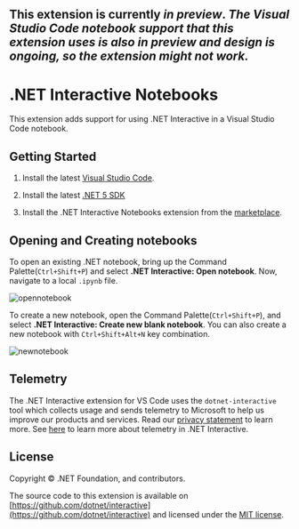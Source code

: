 This extension is currently **_in preview_**.
_The Visual Studio Code notebook support that this extension uses is also in preview and design is ongoing, so the extension might not work._
---

# .NET Interactive Notebooks

This extension adds support for using .NET Interactive in a Visual Studio Code notebook.

## Getting Started

1.  Install the latest [Visual Studio Code](https://code.visualstudio.com/).

2.  Install the latest [.NET 5 SDK](https://dotnet.microsoft.com/download/dotnet/5.0)

3.  Install the .NET Interactive Notebooks extension from the [marketplace](https://marketplace.visualstudio.com/items?itemName=ms-dotnettools.dotnet-interactive-vscode).

## Opening and Creating notebooks

To open an existing .NET notebook, bring up the Command Palette(`Ctrl+Shift+P`) and select **.NET Interactive: Open notebook**.  Now, navigate to a local `.ipynb` file.

![opennotebook](https://user-images.githubusercontent.com/2546640/94441970-67d6e180-0171-11eb-8319-c12ba82c3d30.gif)

To create a new notebook, open the Command Palette(`Ctrl+Shift+P`), and select **.NET Interactive: Create new blank notebook**. You can also create a new notebook with `Ctrl+Shift+Alt+N` key combination.

![newnotebook](https://user-images.githubusercontent.com/2546640/94438730-833fed80-016d-11eb-94e6-da7b51abf58a.gif)

## Telemetry

The .NET Interactive extension for VS Code uses the `dotnet-interactive` tool which collects usage and sends telemetry to Microsoft to help us improve our products and services.  Read our [privacy statement](https://privacy.microsoft.com/privacystatement) to learn more.  See [here](https://github.com/dotnet/interactive/tree/main/docs#telemetry) to learn more about telemetry in .NET Interactive.

## License

Copyright © .NET Foundation, and contributors.

The source code to this extension is available on [https://github.com/dotnet/interactive](https://github.com/dotnet/interactive) and licensed under the [MIT license](https://github.com/dotnet/interactive/blob/main/License.txt).

